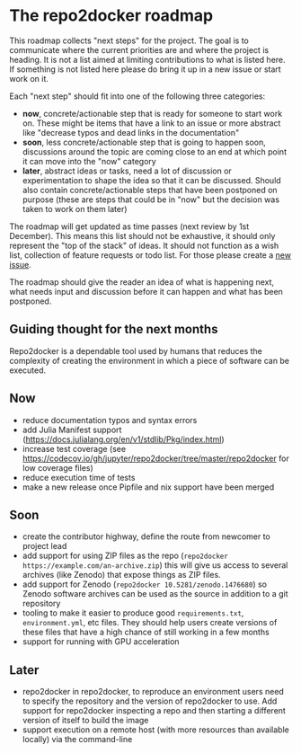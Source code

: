 # The repo2docker roadmap

This roadmap collects "next steps" for the project. The goal is to
communicate where the current priorities are and where the project is heading.
It is not a list aimed at limiting contributions to what is listed here. If
something is not listed here please do bring it up in a new issue or start
work on it.

Each "next step" should fit into one of the following three categories:

* **now**, concrete/actionable step that is ready for someone to start work on.
These might be items that have a link to an issue or more abstract like
"decrease typos and dead links in the documentation"
* **soon**, less concrete/actionable step that is going to happen soon,
discussions around the topic are coming close to an end at which point it can
move into the "now" category
* **later**, abstract ideas or tasks, need a lot of discussion or
experimentation to shape the idea so that it can be discussed. Should also
contain concrete/actionable steps that have been postponed on purpose
(these are steps that could be in "now" but the decision was taken to work on
them later)

The roadmap will get updated as time passes (next review by 1st December).
This means this list should not be exhaustive, it should only represent
the "top of the stack" of ideas. It should
not function as a wish list, collection of feature requests or todo list.
For those please create a
[new issue](https://github.com/jupyter/repo2docker/issues/new).

The roadmap should give the reader an idea of what is happening next, what needs
input and discussion before it can happen and what has been postponed.


## Guiding thought for the next months
Repo2docker is a dependable tool used by humans that reduces the complexity of creating the environment in which a piece of software can be executed.


## Now
* reduce documentation typos and syntax errors
* add Julia Manifest support (https://docs.julialang.org/en/v1/stdlib/Pkg/index.html)
* increase test coverage (see https://codecov.io/gh/jupyter/repo2docker/tree/master/repo2docker for low coverage files)
* reduce execution time of tests
* make a new release once Pipfile and nix support have been merged

## Soon
* create the contributor highway, define the route from newcomer to project lead
* add support for using ZIP files as the repo (`repo2docker https://example.com/an-archive.zip`) this will give us access to several archives (like Zenodo) that expose things as ZIP files.
* add support for Zenodo (`repo2docker 10.5281/zenodo.1476680`) so Zenodo software archives can be used as the source in addition to a git repository
* tooling to make it easier to produce good `requirements.txt`, `environment.yml`, etc files. They should help users create versions of these files that have a high chance of still working in a few months
* support for running with GPU acceleration

## Later
* repo2docker in repo2docker, to reproduce an environment users need to specify the repository and the version of repo2docker to use. Add support for repo2docker inspecting a repo and then starting a different version of itself to build the image
* support execution on a remote host (with more resources than available locally) via the command-line
